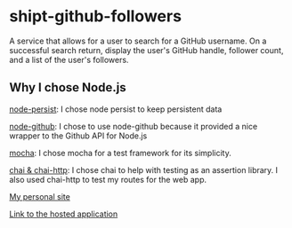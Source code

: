 # shipt-github-followers
A service that allows for a user to search for a GitHub username. On a successful search return, display the user's GitHub handle, follower count, and a list of the user's followers.

## Why I chose Node.js

[node-persist](https://github.com/simonlast/node-persist): I chose node persist to keep persistent data

[node-github](https://github.com/mikedeboer/node-github): I chose to use node-github because it provided a nice wrapper to the Github API for Node.js

[mocha](https://mochajs.org/): I chose mocha for a test framework for its simplicity.

[chai & chai-http](http://chaijs.com/): I chose chai to help with testing as an assertion library. I also used chai-http to test my routes for the web app.

[My personal site](http://joeymurphy.me)

[Link to the hosted application](https://shiptgithubfollowers.herokuapp.com/)
